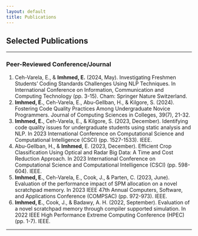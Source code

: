 ```yaml
---
layout: default
title: Publications
---
```


## Selected Publications

---

### Peer-Reviewed Conference/Journal
1.  Ceh-Varela, E., & **Imhmed, E.** (2024, May). Investigating Freshmen Students’ Coding Standards Challenges Using NLP Techniques. In International Conference on Information, Communication and Computing Technology (pp. 3-15). Cham: Springer Nature Switzerland.
2.  **Imhmed, E.**, Ceh-Varela, E., Abu-Gellban, H., & Kilgore, S. (2024). Fostering Code Quality Practices Among Undergraduate Novice Programmers. Journal of Computing Sciences in Colleges, 39(7), 21-32.
3.  **Imhmed, E.**, Ceh-Varela, E., & Kilgore, S. (2023, December). Identifying code quality issues for undergraduate students using static analysis and NLP. In 2023 International Conference on Computational Science and Computational Intelligence (CSCI) (pp. 1527-1533). IEEE.
4. Abu-Gellban, H., & **Imhmed**, E. (2023, December). Efficient Crop Classification Using Optical and Radar Big Data: A Time and Cost Reduction Approach. In 2023 International Conference on Computational Science and Computational Intelligence (CSCI) (pp. 598-604). IEEE.
5. **Imhmed, E.**, Ceh-Varela, E., Cook, J., & Parten, C. (2023, June). Evaluation of the performance impact of SPM allocation on a novel scratchpad memory. In 2023 IEEE 47th Annual Computers, Software, and Applications Conference (COMPSAC) (pp. 972-973). IEEE.
6. **Imhmed, E.**, Cook, J., & Badawy, A. H. (2022, September). Evaluation of a novel scratchpad memory through compiler supported simulation. In 2022 IEEE High Performance Extreme Computing Conference (HPEC) (pp. 1-7). IEEE.

---

